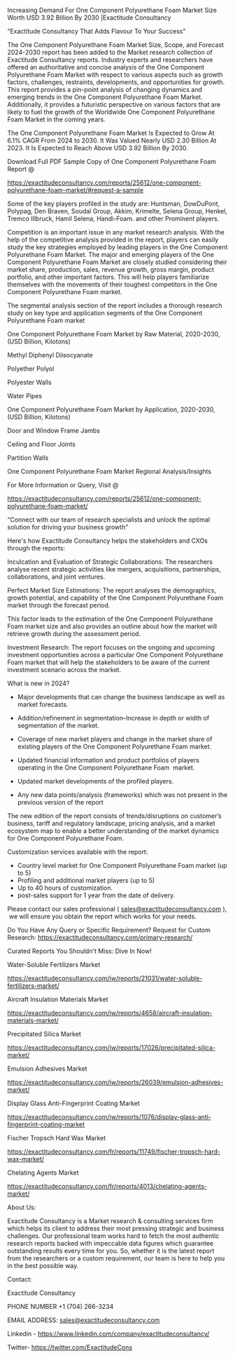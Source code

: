 Increasing Demand For One Component Polyurethane Foam Market Size Worth USD 3.92 Billion By 2030 |Exactitude Consultancy

“Exactitude Consultancy That Adds Flavour To Your Success”

The One Component Polyurethane Foam Market Size, Scope, and Forecast 2024-2030 report has been added to the Market research collection of Exactitude Consultancy reports. Industry experts and researchers have offered an authoritative and concise analysis of the One Component Polyurethane Foam Market with respect to various aspects such as growth factors, challenges, restraints, developments, and opportunities for growth. This report provides a pin-point analysis of changing dynamics and emerging trends in the One Component Polyurethane Foam Market. Additionally, it provides a futuristic perspective on various factors that are likely to fuel the growth of the Worldwide One Component Polyurethane Foam Market in the coming years.

The One Component Polyurethane Foam Market Is Expected to Grow At 6.1% CAGR From 2024 to 2030. It Was Valued Nearly USD 2.30 Billion At 2023. It Is Expected to Reach Above USD 3.92 Billion By 2030.

Download Full PDF Sample Copy of One Component Polyurethane Foam Report @

https://exactitudeconsultancy.com/reports/25612/one-component-polyurethane-foam-market/#request-a-sample

Some of the key players profiled in the study are: Huntsman, DowDuPont, Polypag, Den Braven, Soudal Group, Akkim, Krimelte, Selena Group, Henkel, Tremco Illbruck, Hamil Selena, Handi-Foam. and other Prominent players.

Competition is an important issue in any market research analysis. With the help of the competitive analysis provided in the report, players can easily study the key strategies employed by leading players in the One Component Polyurethane Foam Market. The major and emerging players of the One Component Polyurethane Foam Market are closely studied considering their market share, production, sales, revenue growth, gross margin, product portfolio, and other important factors. This will help players familiarize themselves with the movements of their toughest competitors in the One Component Polyurethane Foam market.

The segmental analysis section of the report includes a thorough research study on key type and application segments of the One Component Polyurethane Foam market

One Component Polyurethane Foam Market by Raw Material, 2020-2030, (USD Billion, Kilotons)

Methyl Diphenyl Diisocyanate

Polyether Polyol

Polyester Walls

Water Pipes

One Component Polyurethane Foam Market by Application, 2020-2030, (USD Billion, Kilotons)

Door and Window Frame Jambs

Ceiling and Floor Joints

Partition Walls




One Component Polyurethane Foam Market Regional Analysis/Insights

For More Information or Query, Visit @

https://exactitudeconsultancy.com/reports/25612/one-component-polyurethane-foam-market/

“Connect with our team of research specialists and unlock the optimal solution for driving your business growth”

Here's how Exactitude Consultancy helps the stakeholders and CXOs through the reports:

Inculcation and Evaluation of Strategic Collaborations: The researchers analyse recent strategic activities like mergers, acquisitions, partnerships, collaborations, and joint ventures.

Perfect Market Size Estimations: The report analyses the demographics, growth potential, and capability of the One Component Polyurethane Foam market through the forecast period.

This factor leads to the estimation of the One Component Polyurethane Foam market size and also provides an outline about how the market will retrieve growth during the assessment period.

Investment Research: The report focuses on the ongoing and upcoming investment opportunities across a particular One Component Polyurethane Foam market that will help the stakeholders to be aware of the current investment scenario across the market.

What is new in 2024?

- Major developments that can change the business landscape as well as market forecasts.

- Addition/refinement in segmentation–Increase in depth or width of segmentation of the market.

- Coverage of new market players and change in the market share of existing players of the One Component Polyurethane Foam market.

- Updated financial information and product portfolios of players operating in the One Component Polyurethane Foam  market.

- Updated market developments of the profiled players.

- Any new data points/analysis (frameworks) which was not present in the previous version of the report

The new edition of the report consists of trends/disruptions on customer’s business, tariff and regulatory landscape, pricing analysis, and a market ecosystem map to enable a better understanding of the market dynamics for One Component Polyurethane Foam.

Customization services available with the report:

- Country level market for One Component Polyurethane Foam market (up to 5)
- Profiling and additional market players (up to 5)
- Up to 40 hours of customization.
- post-sales support for 1 year from the date of delivery.

Please contact our sales professional ( sales@exactitudeconsultancy.com ),  we will ensure you obtain the report which works for your needs.

Do You Have Any Query or Specific Requirement? Request for Custom Research: https://exactitudeconsultancy.com/primary-research/

Curated Reports You Shouldn't Miss: Dive In Now!

Water-Soluble Fertilizers Market

https://exactitudeconsultancy.com/iw/reports/21031/water-soluble-fertilizers-market/

Aircraft Insulation Materials Market

https://exactitudeconsultancy.com/iw/reports/4658/aircraft-insulation-materials-market/

Precipitated Silica Market

https://exactitudeconsultancy.com/iw/reports/17026/precipitated-silica-market/

Emulsion Adhesives Market

https://exactitudeconsultancy.com/iw/reports/26039/emulsion-adhesives-market/

Display Glass Anti-Fingerprint Coating Market

https://exactitudeconsultancy.com/iw/reports/1076/display-glass-anti-fingerprint-coating-market

Fischer Tropsch Hard Wax Market

https://exactitudeconsultancy.com/fr/reports/11749/fischer-tropsch-hard-wax-market/

Chelating Agents Market

https://exactitudeconsultancy.com/fr/reports/4013/chelating-agents-market/

About Us:

Exactitude Consultancy is a Market research & consulting services firm which helps its client to address their most pressing strategic and business challenges. Our professional team works hard to fetch the most authentic research reports backed with impeccable data figures which guarantee outstanding results every time for you. So, whether it is the latest report from the researchers or a custom requirement, our team is here to help you in the best possible way.

Contact:

Exactitude Consultancy

PHONE NUMBER +1 (704) 266-3234

EMAIL ADDRESS: sales@exactitudeconsultancy.com

Linkedin - https://www.linkedin.com/company/exactitudeconsultancy/

Twitter- https://twitter.com/ExactitudeCons



